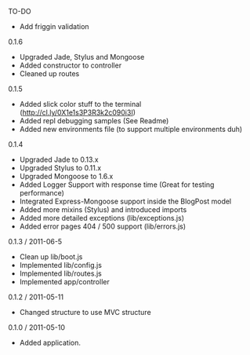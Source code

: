 TO-DO
  * Add friggin validation

0.1.6
 
 * Upgraded Jade, Stylus and Mongoose
 * Added constructor to controller
 * Cleaned up routes 

0.1.5

 * Added slick color stuff to the terminal (http://cl.ly/0X1e1s3P3R3k2c090i3I)
 * Added repl debugging samples (See Readme)
 * Added new environments file (to support multiple environments duh)

0.1.4
  
  * Upgraded Jade to 0.13.x
  * Upgraded Stylus to 0.11.x
  * Upgraded Mongoose to 1.6.x
  * Added Logger Support with response time (Great for testing performance)
  * Integrated Express-Mongoose support inside the BlogPost model
  * Added more mixins (Stylus) and introduced imports
  * Added more detailed exceptions (lib/exceptions.js)
  * Added error pages 404 / 500 support (lib/errors.js)
  
0.1.3 / 2011-06-5 

  * Clean up lib/boot.js
  * Implemented lib/config.js
  * Implemented lib/routes.js
  * Implemented app/controller

0.1.2 / 2011-05-11

  * Changed structure to use MVC structure

0.1.0 / 2011-05-10

  * Added application. 
